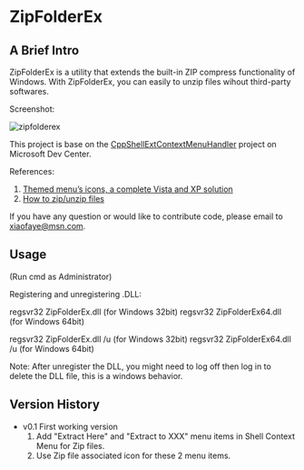 ﻿ZipFolderEx
======================

A Brief Intro
-------------------

ZipFolderEx is a utility that extends the built-in ZIP compress functionality of Windows.
With ZipFolderEx, you can easily to unzip files wihout third-party softwares.

Screenshot:

![zipfolderex](https://cloud.githubusercontent.com/assets/6334728/6682350/72c6047e-ccdc-11e4-8311-8cc1b7c6eddd.png)


This project is base on the [CppShellExtContextMenuHandler](https://code.msdn.microsoft.com/windowsdesktop/cppshellextcontextmenuhandl-410a709a) project on Microsoft Dev Center.

References:

1. [Themed menu’s icons, a complete Vista and XP solution](http://www.nanoant.com/programming/themed-menus-icons-a-complete-vista-xp-solution)
2. [How to zip/unzip files](https://vcpptips.wordpress.com/tag/copyhere/)


If you have any question or would like to contribute code, please email to xiaofaye@msn.com.

Usage
-------------------

(Run cmd as Administrator)

Registering and unregistering .DLL:

regsvr32 ZipFolderEx.dll		(for Windows 32bit)
regsvr32 ZipFolderEx64.dll		(for Windows 64bit)

regsvr32 ZipFolderEx.dll /u		(for Windows 32bit)
regsvr32 ZipFolderEx64.dll /u	(for Windows 64bit)

Note: After unregister the DLL, you might need to log off then log in to delete the DLL file, this is a windows behavior.

Version History
-------------------
* v0.1 First working version
  1. Add "Extract Here" and "Extract to XXX" menu items in Shell Context Menu for Zip files.
  2. Use Zip file associated icon for these 2 menu items.